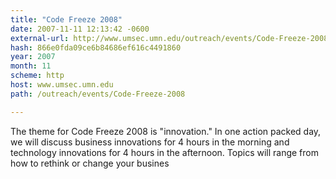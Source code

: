 ```yaml
---
title: "Code Freeze 2008"
date: 2007-11-11 12:13:42 -0600
external-url: http://www.umsec.umn.edu/outreach/events/Code-Freeze-2008
hash: 866e0fda09ce6b84686ef616c4491860
year: 2007
month: 11
scheme: http
host: www.umsec.umn.edu
path: /outreach/events/Code-Freeze-2008

---
```


The theme for Code Freeze 2008 is "innovation." In one action packed day, we will discuss business innovations for 4 hours in the morning and technology innovations for 4 hours in the afternoon. Topics will range from how to rethink or change your busines

